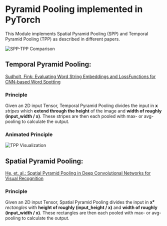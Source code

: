 # Pyramid Pooling implemented in PyTorch
This Module implements Spatial Pyramid Pooling (SPP) and Temporal Pyramid Pooling (TPP) as described in different papers.


![SPP-TPP Comparison](https://github.com/revidee/pytorch-pyramid-pooling/blob/master/comparison-spp-tpp.png "SPP-TPP Comparison")


Temporal Pyramid Pooling:
------
[Sudholt, Fink: Evaluating Word String Embeddings and LossFunctions for CNN-based Word Spotting](http://patrec.cs.tu-dortmund.de/pubs/papers/Sudholt2017-EWS.pdf "Sudholt, Fink: Evaluating Word String Embeddings and LossFunctions for CNN-based Word Spotting")

### Principle
Given an 2D input Tensor, Temporal Pyramid Pooling divides the input in **x** _stripes_ which **extend through the height** of the image and **width of roughly (input_width / x)**. These stripes are then each pooled with max- or avg-pooling to calculate the output.

### Animated Principle
![TPP Visualization](https://github.com/revidee/pytorch-pyramid-pooling/blob/master/pytorch-tpp-visual.gif "TPP Visualization")

Spatial Pyramid Pooling:
------
[He, et. al.: Spatial Pyramid Pooling in Deep Convolutional Networks for Visual Recognition](https://arxiv.org/abs/1406.4729 "He et. al.: Spatial Pyramid Pooling in Deep Convolutional Networks for Visual Recognition")

### Principle
Given an 2D input Tensor, Spatial Pyramid Pooling divides the input in **x²** _rectangles_ with **height of roughly (input_height / x)** and **width of roughly (input_width / x)**. These rectangles are then each pooled with max- or avg-pooling to calculate the output.

